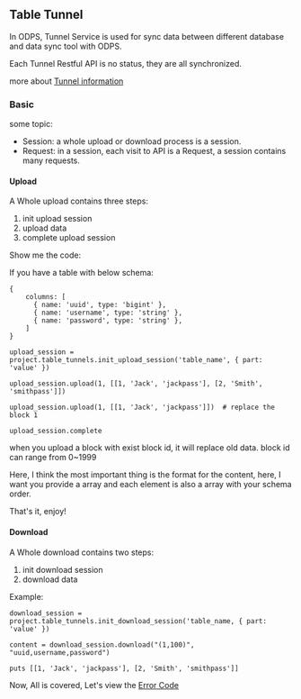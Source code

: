 ## Table Tunnel

In ODPS, Tunnel Service is used for sync data between different database and data sync tool with ODPS.

Each Tunnel Restful API is no status, they are all synchronized.

more about [Tunnel information](http://repo.aliyun.com/api-doc/Tunnel/tunnel_brief/index.html)


### Basic

some topic:

+ Session: a whole upload or download process is a session.
+ Request: in a session, each visit to API is a Request, a session contains many requests.

#### Upload

A Whole upload contains three steps:

1. init upload session
2. upload data
3. complete upload session


Show me the code:

If you have a table with below schema:

	{
	    columns: [
	      { name: 'uuid', type: 'bigint' },
	      { name: 'username', type: 'string' },
	      { name: 'password', type: 'string' },
	    ]
	}
	
    upload_session = project.table_tunnels.init_upload_session('table_name', { part: 'value' })
    
    upload_session.upload(1, [[1, 'Jack', 'jackpass'], [2, 'Smith', 'smithpass']])
    
    upload_session.upload(1, [[1, 'Jack', 'jackpass']])  # replace the block 1
    
    upload_session.complete
    

when you upload a block with exist block id, it will replace old data. block id can range from 0~1999

Here, I think the most important thing is the format for the content, here, I want you provide a array and each element is also a array with your schema order.
    
That's it, enjoy!    

#### Download

A Whole download contains two steps:

1. init download session
2. download data


Example:

    download_session = project.table_tunnels.init_download_session('table_name, { part: 'value' })
    
    content = download_session.download("(1,100)", "uuid,username,password")
    
    puts [[1, 'Jack', 'jackpass'], [2, 'Smith', 'smithpass']]


Now, All is covered, Let's view the [Error Code](./error.md)    
    

